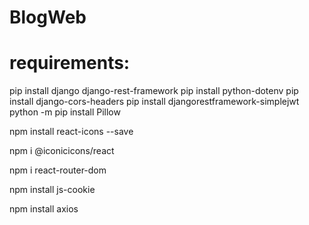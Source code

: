 # BlogWeb

# requirements:
pip install django django-rest-framework
pip install python-dotenv
pip install django-cors-headers
pip install djangorestframework-simplejwt
python -m pip install Pillow

npm install react-icons --save

npm i @iconicicons/react

npm i react-router-dom

npm install js-cookie

npm install axios